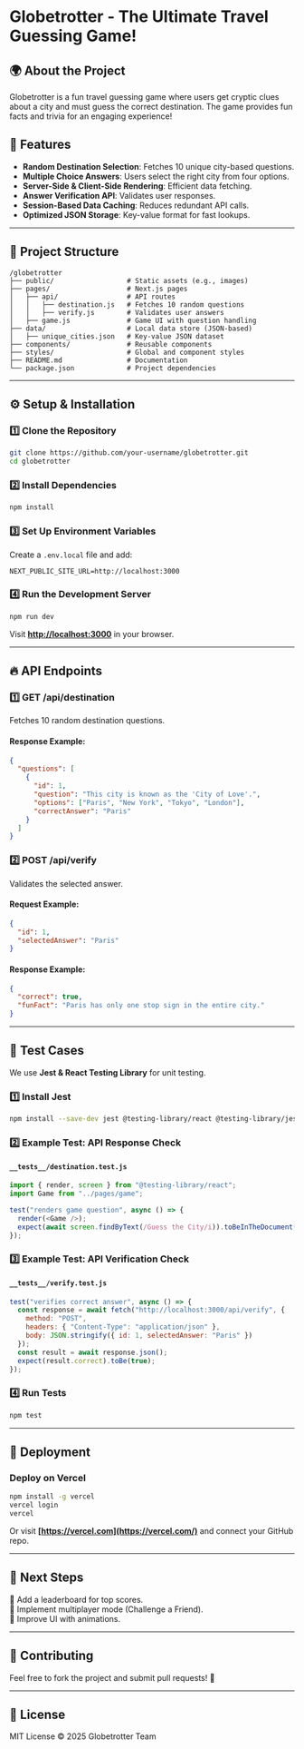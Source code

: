 # Globetrotter - The Ultimate Travel Guessing Game!

## 🌍 About the Project
Globetrotter is a fun travel guessing game where users get cryptic clues about a city and must guess the correct destination. The game provides fun facts and trivia for an engaging experience!

## 🚀 Features
- **Random Destination Selection**: Fetches 10 unique city-based questions.
- **Multiple Choice Answers**: Users select the right city from four options.
- **Server-Side & Client-Side Rendering**: Efficient data fetching.
- **Answer Verification API**: Validates user responses.
- **Session-Based Data Caching**: Reduces redundant API calls.
- **Optimized JSON Storage**: Key-value format for fast lookups.

---

## 📁 Project Structure
```
/globetrotter
├── public/                  # Static assets (e.g., images)
├── pages/                   # Next.js pages
│   ├── api/                 # API routes
│   │   ├── destination.js   # Fetches 10 random questions
│   │   ├── verify.js        # Validates user answers
│   ├── game.js              # Game UI with question handling
├── data/                    # Local data store (JSON-based)
│   ├── unique_cities.json   # Key-value JSON dataset
├── components/              # Reusable components
├── styles/                  # Global and component styles
├── README.md                # Documentation
└── package.json             # Project dependencies
```

---

## ⚙️ Setup & Installation
### **1️⃣ Clone the Repository**
```bash
git clone https://github.com/your-username/globetrotter.git
cd globetrotter
```

### **2️⃣ Install Dependencies**
```bash
npm install
```

### **3️⃣ Set Up Environment Variables**
Create a `.env.local` file and add:
```
NEXT_PUBLIC_SITE_URL=http://localhost:3000
```

### **4️⃣ Run the Development Server**
```bash
npm run dev
```

Visit **[http://localhost:3000](http://localhost:3000)** in your browser.

---

## 🔥 API Endpoints
### **1️⃣ GET /api/destination**  
Fetches 10 random destination questions.
#### **Response Example:**
```json
{
  "questions": [
    {
      "id": 1,
      "question": "This city is known as the 'City of Love'.",
      "options": ["Paris", "New York", "Tokyo", "London"],
      "correctAnswer": "Paris"
    }
  ]
}
```

### **2️⃣ POST /api/verify**  
Validates the selected answer.
#### **Request Example:**
```json
{
  "id": 1,
  "selectedAnswer": "Paris"
}
```
#### **Response Example:**
```json
{
  "correct": true,
  "funFact": "Paris has only one stop sign in the entire city."
}
```

---

## 🧪 Test Cases
We use **Jest & React Testing Library** for unit testing.
### **1️⃣ Install Jest**
```bash
npm install --save-dev jest @testing-library/react @testing-library/jest-dom
```

### **2️⃣ Example Test: API Response Check**
#### **`__tests__/destination.test.js`**
```javascript
import { render, screen } from "@testing-library/react";
import Game from "../pages/game";

test("renders game question", async () => {
  render(<Game />);
  expect(await screen.findByText(/Guess the City/i)).toBeInTheDocument();
});
```

### **3️⃣ Example Test: API Verification Check**
#### **`__tests__/verify.test.js`**
```javascript
test("verifies correct answer", async () => {
  const response = await fetch("http://localhost:3000/api/verify", {
    method: "POST",
    headers: { "Content-Type": "application/json" },
    body: JSON.stringify({ id: 1, selectedAnswer: "Paris" })
  });
  const result = await response.json();
  expect(result.correct).toBe(true);
});
```

### **4️⃣ Run Tests**
```bash
npm test
```

---

## 📌 Deployment
### **Deploy on Vercel**
```bash
npm install -g vercel
vercel login
vercel
```
Or visit **[https://vercel.com](https://vercel.com/)** and connect your GitHub repo.

---

## 🎯 Next Steps
🔹 Add a leaderboard for top scores.  
🔹 Implement multiplayer mode (Challenge a Friend).  
🔹 Improve UI with animations.  

---

## 👏 Contributing
Feel free to fork the project and submit pull requests! 🚀

---

## 📜 License
MIT License © 2025 Globetrotter Team


